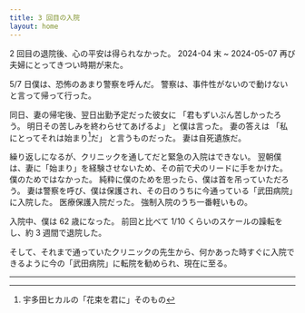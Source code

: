 ```yaml
---
title: 3 回目の入院
layout: home
---
```

2 回目の退院後、心の平安は得られなかった。
2024-04 末 ~ 2024-05-07 再び夫婦にとってきつい時期が来た。

5/7 日僕は、恐怖のあまり警察を呼んだ。
警察は、事件性がないので動けないと言って帰って行った。

同日、妻の帰宅後、翌日出勤予定だった彼女に
「君もずいぶん苦しかったろう。
明日その苦しみを終わらせてあげるよ」
と僕は言った。
妻の答えは
「私にとってそれは始まり[^1]だ」
と言うものだった。
妻は自死遺族だ。

繰り返しになるが、クリニックを通してだと緊急の入院はできない。
翌朝僕は、妻に「始まり」を経験させないため、その前で犬のリードに手をかけた。
僕のためではなかった。
純粋に僕のためを思ったら、僕は首を吊っていただろう。
妻は警察を呼び、僕は保護され、その日のうちに今通っている「武田病院」に入院した。
医療保護入院だった。
強制入院のうち一番軽いもの。

入院中、僕は 62 歳になった。
前回と比べて 1/10 くらいのスケールの躁転をし、約 3 週間で退院した。

そして、それまで通っていたクリニックの先生から、何かあった時すぐに入院できるように今の「武田病院」に転院を勧められ、現在に至る。

----

[^1]: 宇多田ヒカルの「花束を君に」そのもの
